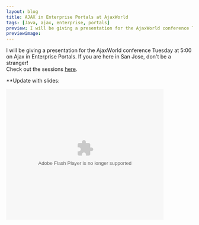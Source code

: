 ```yaml
---
layout: blog
title: AJAX in Enterprise Portals at AjaxWorld
tags: [Java, ajax, enterprise, portals]
preview: I will be giving a presentation for the AjaxWorld conference Tuesday at 5:00 on Ajax in Enterprise Portals...
previewimage:
---
```


<p>I will be giving a presentation for the AjaxWorld conference Tuesday at 5:00 on Ajax in Enterprise Portals. If you are here in San Jose, don't be a stranger! 
<br/> 
Check out the sessions <a href="http://ajaxworld.com/general/sessions1008.htm">here</a>.
</p> 
<p>**Update with slides: 
<div style="width:425px;text-align:left" id="__ss_679314"><object style="margin:0px" width="425" height="355"><param name="movie" value="http://static.slideshare.net/swf/ssplayer2.swf?doc=ajax-in-enterprise-portals-1224644054575411-8&stripped_title=ajax-in-enterprise-portals-presentation" /><param name="allowFullScreen" value="true"/><param name="allowScriptAccess" value="always"/><embed src="http://static.slideshare.net/swf/ssplayer2.swf?doc=ajax-in-enterprise-portals-1224644054575411-8&stripped_title=ajax-in-enterprise-portals-presentation" type="application/x-shockwave-flash" allowscriptaccess="always" allowfullscreen="true" width="425" height="355"></embed></object></div></p>
